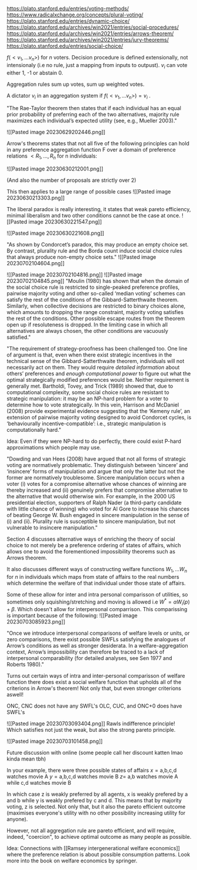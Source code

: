 https://plato.stanford.edu/entries/voting-methods/
https://www.radicalxchange.org/concepts/plural-voting/
https://plato.stanford.edu/entries/dynamic-choice/
https://plato.stanford.edu/archives/win2021/entries/social-procedures/
https://plato.stanford.edu/archives/win2021/entries/arrows-theorem/
https://plato.stanford.edu/archives/win2021/entries/jury-theorems/
https://plato.stanford.edu/entries/social-choice/



$f(<v_1, \dots v_n>)$ for $n$ voters. Decision procedure is defined extensionally, not intensionaly (i.e no rule, just a mapping from inputs to outpust). $v_i$ can vote either 1, -1 or abstain 0. 

Aggregation rules sum up votes, sum up weighted votes.

A dictator $v_i$ in an aggregation system if $f(<v_1, \dots v_n>)=v_i$ .



"The Rae-Taylor theorem then states that if each individual has an equal prior probability of preferring each of the two alternatives, majority rule maximizes each individual’s expected utility (see, e.g., Mueller 2003)."

![[Pasted image 20230629202446.png]]

Arrow's theorems states that not all five of the following principles can hold in any preference aggregation function F over a domain of preference relations $<R_1,\dots,R_n$ for n individuals:

![[Pasted image 20230630212001.png]]

(And also the number of proposals are strictly over 2)

This then applies to a large range of possible cases
![[Pasted image 20230630213303.png]]


The liberal paradox is really interesting, it states that weak pareto efficiency, minimal liberalism and two other conditions cannot be the case at once. 
![[Pasted image 20230630221547.png]]

![[Pasted image 20230630221608.png]]

"As shown by Condorcet’s paradox, this may produce an empty choice set. By contrast, plurality rule and the Borda count induce social choice rules that always produce non-empty choice sets."
![[Pasted image 20230702104604.png]]

![[Pasted image 20230702104816.png]]
![[Pasted image 20230702104845.png]]
"Moulin (1980) has shown that when the domain of the social choice rule is restricted to single-peaked preference profiles, pairwise majority voting and other so-called ‘median voting’ schemes can satisfy the rest of the conditions of the Gibbard-Satterthwaite theorem. Similarly, when collective decisions are restricted to binary choices alone, which amounts to dropping the range constraint, majority voting satisfies the rest of the conditions. Other possible escape routes from the theorem open up if resoluteness is dropped. In the limiting case in which all alternatives are always chosen, the other conditions are vacuously satisfied."

"The requirement of strategy-proofness has been challenged too. One line of argument is that, even when there exist strategic incentives in the technical sense of the Gibbard-Satterthwaite theorem, individuals will not necessarily act on them. They would require _detailed information_ about others’ preferences and _enough computational power_ to figure out what the optimal strategically modified preferences would be. Neither requirement is generally met. Bartholdi, Tovey, and Trick (1989) showed that, due to computational complexity, some social choice rules are resistant to strategic manipulation: it may be an NP-hard problem for a voter to determine how to vote strategically. In this vein, Harrison and McDaniel (2008) provide experimental evidence suggesting that the ‘Kemeny rule’, an extension of pairwise majority voting designed to avoid Condorcet cycles, is ‘behaviourally incentive-compatible’: i.e., strategic manipulation is computationally hard."

Idea: Even if they were NP-hard to do perfectly, there could exist P-hard approximations which people may use.

  
"Dowding and van Hees (2008) have argued that not all forms of strategic voting are normatively problematic. They distinguish between ‘sincere’ and ‘insincere’ forms of manipulation and argue that only the latter but not the former are normatively troublesome. Sincere manipulation occurs when a voter (i) votes for a compromise alternative whose chances of winning are thereby increased and (ii) genuinely prefers that compromise alternative to the alternative that would otherwise win. For example, in the 2000 US presidential election, supporters of Ralph Nader (a third-party candidate with little chance of winning) who voted for Al Gore to increase his chances of beating George W. Bush engaged in sincere manipulation in the sense of (i) and (ii). Plurality rule is susceptible to sincere manipulation, but not vulnerable to insincere manipulation."

Section 4 discusses alternative ways of enriching the theory of social choice to not merely be a preference ordering of states of affairs, which allows one to avoid the forementioned impossibility theorems such as Arrows theorem. 

It also discusses different ways of constructing welfare functions $W_1,\dots W_n$ for $n$ in individuals which maps from state of affairs to the real numbers which determine the welfare of that individual under those state of affairs. 

Some of these allow for inter and intra personal comparisson of utilities, so sometimes only squishing/stretching and moving is allowed i.e $W^* = \alpha W_i(p) + \beta$. Which doesn't allow for interpersonal comparrison. This comparissing is important because of the following:
![[Pasted image 20230703085923.png]]

"Once we introduce interpersonal comparisons of welfare levels or units, or zero comparisons, there exist possible SWFLs satisfying the analogues of Arrow’s conditions as well as stronger desiderata. In a welfare-aggregation context, Arrow’s impossibility can therefore be traced to a lack of interpersonal comparability (for detailed analyses, see Sen 1977 and Roberts 1980)."

Turns out certain ways of intra and inter-personal comparisson of welfare function there does exist a social welfare function that upholds all of the criterions in Arrow's theorem! Not only that, but even stronger criterions aswell!

ONC, CNC does not have any SWFL's
OLC, CUC, and ONC+0 does have SWFL's

![[Pasted image 20230703093404.png]]
Rawls indifference principle! Which satisfies not just the weak, but also the strong pareto principle.

![[Pasted image 20230703101458.png]]





Future discussion with online (some people call her discount katten lmao kinda mean tbh)

In your example, there were three possible states of affairs 
$x = \text{a,b,c,d watches movie A}$
$y = \text{a,b,c,d watches movie B}$
$z =$ a,b watches movie A while c,d watches movie B

In which case z is weakly preferred by all agents, x is weakly prefered by a and b while y is weakly prefered by c and d. This means that by majority voting, z is selected. Not only that, but it also the pareto efficient outcome (maximises everyone's utility with no other possibility increasing utility for anyone).

However, not all aggregation rule are pareto efficient, and will require, indeed, "coercion", to achieve optimal outcome as many people as possible. 


Idea: Connections with [[Ramsey intergenerational welfare economics]] where the preference relation is about possible consumption patterns. Look more into the book on welfare economics by springer.  